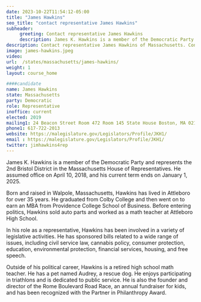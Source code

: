 ```yaml
---
date: 2023-10-22T11:54:12-05:00
title: "James Hawkins"
seo_title: "contact representative James Hawkins"
subheader:
     greeting: Contact representative James Hawkins
     description: James K. Hawkins is a member of the Democratic Party and represents the 2nd Bristol District in the Massachusetts House of Representatives. He assumed office on April 10, 2018, and his current term ends on January 1, 2025.
description: Contact representative James Hawkins of Massachusetts. Contact information for James Hawkins includes email address, phone number, and mailing address.
image: james-hawkins.jpeg
video:
url:  /states/massachusetts/james-hawkins/
weight: 1
layout: course_home

####candidate
name: James Hawkins
state: Massachusetts
party: Democratic
role: Representative
inoffice: current
elected: 2019
mailing1: 24 Beacon Street Room 472 Room 145 State House Boston, MA 02133
phone1: 617-722-2013
website: https://malegislature.gov/Legislators/Profile/JKH1/
email : https://malegislature.gov/Legislators/Profile/JKH1/
twitter: jimhawkins4rep
---
```


James K. Hawkins is a member of the Democratic Party and represents the 2nd Bristol District in the Massachusetts House of Representatives. He assumed office on April 10, 2018, and his current term ends on January 1, 2025.

Born and raised in Walpole, Massachusetts, Hawkins has lived in Attleboro for over 35 years. He graduated from Colby College and then went on to earn an MBA from Providence College School of Business. Before entering politics, Hawkins sold auto parts and worked as a math teacher at Attleboro High School.

In his role as a representative, Hawkins has been involved in a variety of legislative activities. He has sponsored bills related to a wide range of issues, including civil service law, cannabis policy, consumer protection, education, environmental protection, financial services, housing, and free speech.

Outside of his political career, Hawkins is a retired high school math teacher. He has a pet named Audrey, a rescue dog. He enjoys participating in triathlons and is dedicated to public service. He is also the founder and director of the Rome Boulevard Road Race, an annual fundraiser for kids, and has been recognized with the Partner in Philanthropy Award.
